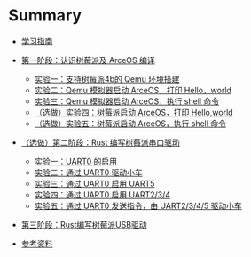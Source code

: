 # Summary

- [学习指南](./chapter_0.md)
- [第一阶段：认识树莓派及 ArceOS 编译](./chapter_1.0.md)
  - [实验一：支持树莓派4b的 Qemu 环境搭建](./chapter_1.1.md)
  - [实验二：Qemu 模拟器启动 ArceOS，打印 Hello，world](./chapter_1.2.md)
  - [实验三：Qemu 模拟器启动 ArceOS，执行 shell 命令](./chapter_1.3.md)
  - [（选做）实验四：树莓派启动 ArceOS，打印 Hello,world](./chapter_1.4.md)
  - [（选做）实验五：树莓派启动 ArceOS，执行 shell 命令](./chapter_1.5.md)
- [（选做）第二阶段：Rust 编写树莓派串口驱动](./chapter_2.0.md)
  - [实验一：UART0 的启用](./chapter_2.1.md)
  - [实验二：通过 UART0 驱动小车](./chapter_2.2.md)
  - [实验三：通过 UART0 启用 UART5](./chapter_2.3.md)
  - [实验四：通过 UART0 启用 UART2/3/4](./chapter_2.4.md)
  - [实验五：通过 UART0 发送指令，由 UART2/3/4/5 驱动小车](./chapter_2.5.md)
- [第三阶段：Rust编写树莓派USB驱动](./chapter_3.0.md)
- [参考资料](./chapter_0.0.md)

  <!-- - [任务零：环境搭建 C语言内核模块的编译和测试](./chapter_3.1.md)
  <!-- - [任务一：R4L e10000 网卡驱动代码内核模块编译](./chapter_3.2.md)
  <!-- - [任务二：Linux 6.1 + R4L e10000网卡驱动 在 Qemu 中运行](./chapter_3.3.md)
  <!-- - [任务三：R4L virtio-net 网卡驱动代码内核模块编译](./chapter_3.4.md)
  <!-- - [任务四：Linux 6.1 + R4L virtio-net 网卡驱动 在 Qemu 中运行](./chapter_3.5.md)
  <!-- - [任务五：R4L + dwc 网卡驱动 在 Hw204 Linux 6.1 中运行](./chapter_3.6.md) -->
<!-- - [第四阶段：Rust LDD 网卡驱动规范设计（6.1-6.20）](./chapter_4.0.md) -->
  <!-- - [任务一：两套驱动代码分析对比，输出技术分析文档](./chapter_4.1.md) -->
  <!-- - [任务二：设计并提出 Rust LDD 网卡驱动规范和接口标准](./chapter_4.2.md) -->
<!-- - [第五阶段：基线版本1.0和技术架构2.0（6.20-7.1）](./chapter_5.0.md) -->
  <!-- - [任务一：Rust LDD 并入基线版本1.0的代码主分支中](./chapter_5.1.md) -->
  <!-- - [任务二：Rust LDD 写入技术架构2.0的设计文档和PPT中](./chapter_5.2.md) -->
<!-- - [第六阶段：技术架构2.0的拓展开发（7.1-9.1）](./chapter_5.3.md) -->
  <!-- - [任务一：支持树莓派ARM系列开发板（采购）](./chapter_5.4.md) -->
  <!-- - [任务二：支持平头哥RISC-V芯片开发板（厂家赞助）](./chapter_5.5.md) -->
  <!-- - [任务三：支持地平线J3/J5系列开发板（厂家赞助）](./chapter_5.6.md) -->
  <!-- - [任务四：支持黑芝麻C1200最新芯片开发板（需要争取）](./chapter_5.7.md) -->
